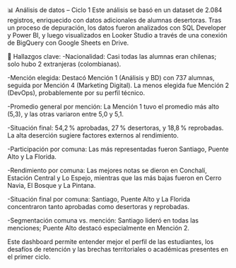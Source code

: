 📊 Análisis de datos – 
Ciclo 1 Este análisis se basó en un dataset de 2.084 registros, enriquecido con datos adicionales de alumnas desertoras. Tras un proceso de depuración, los datos fueron analizados con SQL Developer y Power BI, y luego visualizados en Looker Studio a través de una conexión de BigQuery con Google Sheets en Drive.

🔎 Hallazgos clave: -Nacionalidad: Casi todas las alumnas eran chilenas; solo hubo 2 extranjeras (colombianas).

-Mención elegida: Destacó Mención 1 (Análisis y BD) con 737 alumnas, seguida por Mención 4 (Marketing Digital). La menos elegida fue Mención 2 (DevOps), probablemente por su perfil técnico.

-Promedio general por mención: La Mención 1 tuvo el promedio más alto (5,3), y las otras variaron entre 5,0 y 5,1.

-Situación final: 54,2 % aprobadas, 27 % desertoras, y 18,8 % reprobadas. La alta deserción sugiere factores externos al rendimiento.

-Participación por comuna: Las más representadas fueron Santiago, Puente Alto y La Florida.

-Rendimiento por comuna: Las mejores notas se dieron en Conchalí, Estación Central y Lo Espejo, mientras que las más bajas fueron en Cerro Navia, El Bosque y La Pintana.

-Situación final por comuna: Santiago, Puente Alto y La Florida concentraron tanto aprobadas como desertoras y reprobadas.

-Segmentación comuna vs. mención: Santiago lideró en todas las menciones; Puente Alto destacó especialmente en Mención 2.

Este dashboard permite entender mejor el perfil de las estudiantes, los desafíos de retención y las brechas territoriales o académicas presentes en el primer ciclo.
